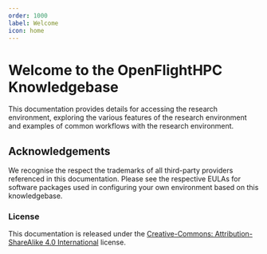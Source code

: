 ```yaml
---
order: 1000
label: Welcome
icon: home
---
```


# Welcome to the OpenFlightHPC Knowledgebase

This documentation provides details for accessing the research environment, exploring the various features of the research environment and examples of common workflows with the research environment.

## Acknowledgements

We recognise the respect the trademarks of all third-party providers referenced in this documentation. Please see the respective EULAs for software packages used in configuring your own environment based on this knowledgebase.

### License

This documentation is released under the [Creative-Commons: Attribution-ShareAlike 4.0 International](http://creativecommons.org/licenses/by-sa/4.0/) license.
